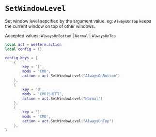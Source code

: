 # `SetWindowLevel`

Set window level sepcified by the argument value. eg: `AlwaysOnTop` keeps the current window on top of other windows.

Accepted values: `AlwaysOnBottom` | `Normal` | `AlwaysOnTop`

```lua
local act = wezterm.action
local config = {}

config.keys = {
    {
        key = '[',
        mods = 'CMD',
        action = act.SetWindowLevel("AlwaysOnBottom")
    }, 
    {
        key = '0',
        mods = 'CMD|SHIFT',
        action = act.SetWindowLevel("Normal")
    }, 
    {
        key = ']',
        mods = 'CMD',
        action = act.SetWindowLevel("AlwaysOnTop")
    }, 
}
```

